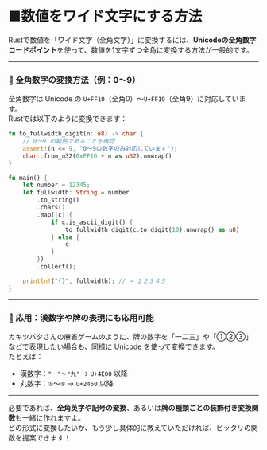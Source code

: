 # ■数値をワイド文字にする方法

Rustで数値を「ワイド文字（全角文字）」に変換するには、**Unicodeの全角数字コードポイント**を使って、数値を1文字ずつ全角に変換する方法が一般的です。

---

### 🔢 全角数字の変換方法（例：0〜9）

全角数字は Unicode の `U+FF10`（全角0）〜`U+FF19`（全角9）に対応しています。  
Rustでは以下のように変換できます：

```rust
fn to_fullwidth_digit(n: u8) -> char {
    // 0〜9 の範囲であることを確認
    assert!(n <= 9, "0〜9の数字のみ対応しています");
    char::from_u32(0xFF10 + n as u32).unwrap()
}

fn main() {
    let number = 12345;
    let fullwidth: String = number
        .to_string()
        .chars()
        .map(|c| {
            if c.is_ascii_digit() {
                to_fullwidth_digit(c.to_digit(10).unwrap() as u8)
            } else {
                c
            }
        })
        .collect();

    println!("{}", fullwidth); // → １２３４５
}
```

---

### 🧠 応用：漢数字や牌の表現にも応用可能

カキツバタさんの麻雀ゲームのように、牌の数字を「一二三」や「①②③」などで表現したい場合も、同様に Unicode を使って変換できます。  
たとえば：

- 漢数字：`"一"〜"九"` → `U+4E00` 以降
- 丸数字：`①`〜`⑨` → `U+2460` 以降

---

必要であれば、**全角英字や記号の変換**、あるいは**牌の種類ごとの装飾付き変換関数**も一緒に作れますよ。  
どの形式に変換したいか、もう少し具体的に教えていただければ、ピッタリの関数を提案できます！